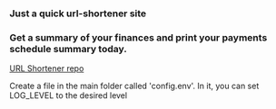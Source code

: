 <h3>Just a quick url-shortener site</h3>
<h3>Get a summary of your finances and print your payments schedule summary today.</h3>

<p><a href="https://github.com/joveuh/url-shortener">URL Shortener repo</a></p>
<p>Create a file in the main folder called 'config.env'. In it, you can set LOG_LEVEL to the desired level</p>